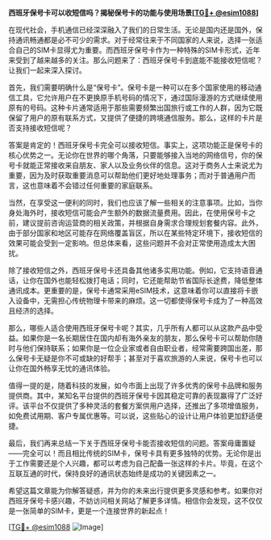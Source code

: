 **西班牙保号卡可以收短信吗？揭秘保号卡的功能与使用场景[[TG💪+ @esim1088](https://t.me/s/esim1088)]**

在现代社会，手机通信已经深深融入了我们的日常生活。无论是国内还是国外，保持通讯畅通都是必不可少的需求。对于经常往来于不同国家的人来说，选择一张适合自己的SIM卡显得尤为重要。而西班牙保号卡作为一种特殊的SIM卡形式，近年来受到了越来越多的关注。那么问题来了：西班牙保号卡到底能不能接收短信呢？让我们一起来深入探讨。

首先，我们需要明确什么是“保号卡”。保号卡是一种可以在多个国家使用的移动通信工具，它允许用户在不更换原手机号码的情况下，通过国际漫游的方式继续使用原有的号码。这种卡片通常适用于那些需要频繁出国旅行或工作的人群，因为它既保留了用户的原有联系方式，又提供了便捷的跨境通信服务。那么，这样的卡片是否支持接收短信呢？

答案是肯定的！西班牙保号卡完全可以接收短信。事实上，这项功能正是保号卡的核心优势之一。无论你在世界的哪个角落，只要能够接入当地的网络信号，你的保号卡就能正常接收来自朋友、家人以及业务伙伴的信息。这对于商务人士来说尤为重要，因为及时获取重要消息可以帮助他们更好地处理事务；而对于普通用户而言，这也意味着不会错过任何重要的家庭联系。

当然，在享受这一便利的同时，我们也应该了解一些相关的注意事项。比如，当你身处海外时，接收短信可能会产生额外的数据流量费用。因此，在使用保号卡之前，建议提前咨询运营商的相关政策，并根据自身需求合理规划套餐内容。此外，由于部分国家和地区可能存在网络覆盖盲区，所以在某些特定环境下，接收短信的效果可能会受到一定影响。但总体来看，这些问题并不会对正常使用造成太大困扰。

除了接收短信之外，西班牙保号卡还具备其他诸多实用功能。例如，它支持语音通话，让你在国外也能轻松拨打电话；同时，它还能帮助节省国际长途费，降低整体通讯成本。更重要的是，保号卡通常采用eSIM技术，这意味着你可以直接将卡嵌入设备中，无需担心传统物理卡带来的麻烦。这一切都使得保号卡成为了一种高效且经济的选择。

那么，哪些人适合使用西班牙保号卡呢？其实，几乎所有人都可以从这款产品中受益。如果你是一名长期居住在国内却有海外亲友的朋友，那么保号卡可以帮助你随时与他们保持联系；如果你是一位企业家或者自由职业者，经常需要跨国出差，那么保号卡无疑是你不可或缺的好帮手；甚至对于喜欢旅游的人来说，保号卡也可以让你在国外畅享无忧的通讯体验。

值得一提的是，随着科技的发展，如今市面上出现了许多优秀的保号卡品牌和服务提供商。其中，某知名平台提供的西班牙保号卡因其稳定可靠的表现赢得了广泛好评。该平台不仅提供了多种灵活的套餐方案供用户选择，还推出了多项增值服务，如免费试用期、客户专属优惠等。可以说，这些贴心的设计让用户体验更加舒适便捷。

最后，我们再来总结一下关于西班牙保号卡能否接收短信的问题。答案毋庸置疑——完全可以！而且相比传统的SIM卡，保号卡具有更多独特的优势。无论你是出于工作需要还是个人兴趣，都可以考虑为自己配备一张这样的卡片。毕竟，在这个互联互通的时代，保持良好的通讯状态始终是成功的关键因素之一。

希望这篇文章能为你解答疑惑，并为你的未来出行提供更多灵感和参考。如果你对西班牙保号卡感兴趣，不妨访问相关网站了解更多详情。相信你会发现，这不仅仅是一张简单的SIM卡，更是一个连接世界的新起点！

[[TG💪+ @esim1088](https://t.me/s/esim1088) ![Image](https://i.postimg.cc/4NQfJmqS/Snipaste-2025-05-13-00-14-12.png)]